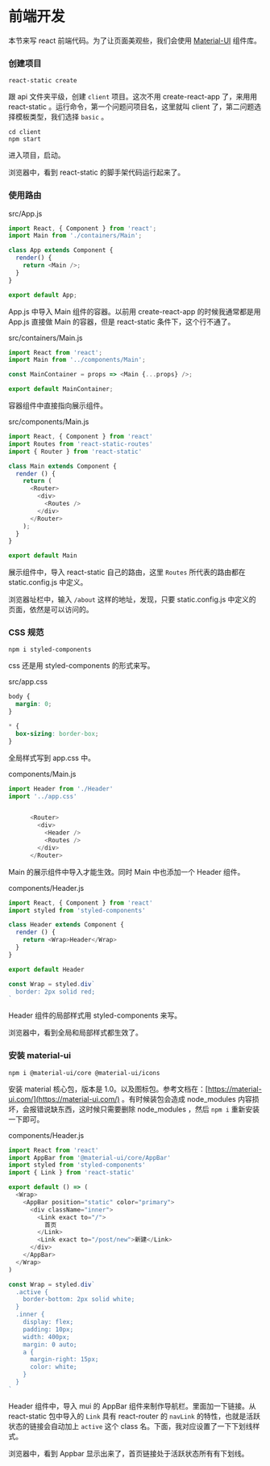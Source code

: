 # <a name="8r4blb"></a>前端开发

本节来写 react 前端代码。为了让页面美观些，我们会使用 [Material-UI](https://github.com/callemall/material-ui) 组件库。

### <a name="tzfgir"></a>创建项目

```
react-static create
```

跟 api 文件夹平级，创建 `client` 项目。这次不用 create-react-app 了，来用用 react-static 。运行命令，第一个问题问项目名，这里就叫 client 了，第二问题选择模板类型，我们选择 `basic` 。

```
cd client
npm start
```

进入项目，启动。

浏览器中，看到 react-static 的脚手架代码运行起来了。

### <a name="ifl8ki"></a>使用路由

src/App.js

```js
import React, { Component } from 'react';
import Main from './containers/Main';

class App extends Component {
  render() {
    return <Main />;
  }
}

export default App;
```

App.js 中导入 Main 组件的容器。以前用 create-react-app 的时候我通常都是用 App.js 直接做 Main 的容器，但是 react-static 条件下，这个行不通了。

src/containers/Main.js

```js
import React from 'react';
import Main from '../components/Main';

const MainContainer = props => <Main {...props} />;

export default MainContainer;
```

容器组件中直接指向展示组件。

src/components/Main.js

```js
import React, { Component } from 'react'
import Routes from 'react-static-routes'
import { Router } from 'react-static'

class Main extends Component {
  render () {
    return (
      <Router>
        <div>
          <Routes />
        </div>
      </Router>
    );
  }
}

export default Main
```

展示组件中，导入 react-static 自己的路由，这里 `Routes` 所代表的路由都在 static.config.js 中定义。

浏览器址栏中，输入 `/about` 这样的地址，发现，只要 static.config.js 中定义的页面，依然是可以访问的。

### <a name="mfdnes"></a>CSS 规范

```
npm i styled-components
```

css 还是用 styled-components 的形式来写。

src/app.css

```css
body {
  margin: 0;
}

* {
  box-sizing: border-box;
}
```

全局样式写到 app.css 中。

components/Main.js

```js
import Header from './Header'
import '../app.css'


      <Router>
        <div>
          <Header />
          <Routes />
        </div>
      </Router>


```

Main 的展示组件中导入才能生效。同时 Main 中也添加一个 Header 组件。

components/Header.js

```js
import React, { Component } from 'react'
import styled from 'styled-components'

class Header extends Component {
  render () {
    return <Wrap>Header</Wrap>
  }
}

export default Header

const Wrap = styled.div`
  border: 2px solid red;
`
```

Header 组件的局部样式用 styled-components 来写。

浏览器中，看到全局和局部样式都生效了。

### <a name="nqcxbd"></a>安装 material-ui

```
npm i @material-ui/core @material-ui/icons
```

安装 material 核心包，版本是 1.0。以及图标包。参考文档在：[https://material-ui.com/](https://material-ui.com/) 。有时候装包会造成 node\_modules 内容损坏，会报错说缺东西，这时候只需要删除 node\_modules ，然后 `npm i` 重新安装一下即可。

components/Header.js

```js
import React from 'react'
import AppBar from '@material-ui/core/AppBar'
import styled from 'styled-components'
import { Link } from 'react-static'

export default () => (
  <Wrap>
    <AppBar position="static" color="primary">
      <div className="inner">
        <Link exact to="/">
          首页
        </Link>
        <Link exact to="/post/new">新建</Link>
      </div>
    </AppBar>
  </Wrap>
)

const Wrap = styled.div`
  .active {
    border-bottom: 2px solid white;
  }
  .inner {
    display: flex;
    padding: 10px;
    width: 400px;
    margin: 0 auto;
    a {
      margin-right: 15px;
      color: white;
    }
  }
`
```

Header 组件中，导入 mui 的 AppBar 组件来制作导航栏。里面加一下链接。从 react-static 包中导入的 `Link` 具有 react-router 的 `navLink` 的特性，也就是活跃状态的链接会自动加上 `active` 这个 class 名。下面，我对应设置了一下下划线样式。

浏览器中，看到 Appbar 显示出来了，首页链接处于活跃状态所有有下划线。
